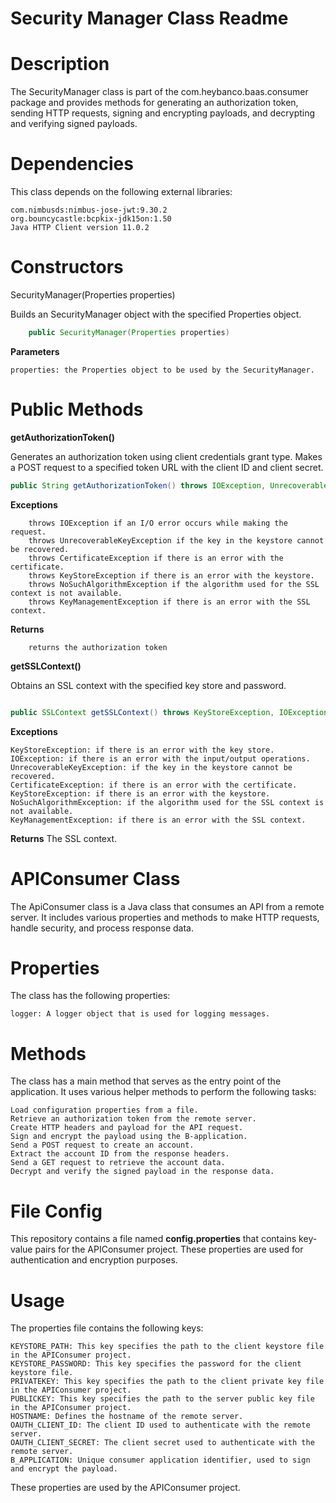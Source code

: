 # Security Manager Class Readme

# Description
The SecurityManager class is part of the com.heybanco.baas.consumer package and provides methods for generating an authorization token, sending HTTP requests, signing and encrypting payloads, and decrypting and verifying signed payloads.

# Dependencies

This class depends on the following external libraries:

    com.nimbusds:nimbus-jose-jwt:9.30.2
    org.bouncycastle:bcpkix-jdk15on:1.50
    Java HTTP Client version 11.0.2

# Constructors

SecurityManager(Properties properties)

Builds an SecurityManager object with the specified Properties object.
```java
	public SecurityManager(Properties properties)

```
**Parameters**

    properties: the Properties object to be used by the SecurityManager.

# Public Methods

**getAuthorizationToken()**

Generates an authorization token using client credentials grant type. Makes a POST request to a specified token URL with the client ID and client secret.
```java
public String getAuthorizationToken() throws IOException, UnrecoverableKeyException, CertificateException, KeyStoreException, NoSuchAlgorithmException, KeyManagementException, URISyntaxException, InterruptedException
```
        
**Exceptions**

        throws IOException if an I/O error occurs while making the request.
        throws UnrecoverableKeyException if the key in the keystore cannot be recovered.
        throws CertificateException if there is an error with the certificate.
        throws KeyStoreException if there is an error with the keystore.
        throws NoSuchAlgorithmException if the algorithm used for the SSL context is not available.
        throws KeyManagementException if there is an error with the SSL context.
**Returns**
        
        returns the authorization token

**getSSLContext()**

Obtains an SSL context with the specified key store and password.
```java

public SSLContext getSSLContext() throws KeyStoreException, IOException, CertificateException, NoSuchAlgorithmException, UnrecoverableKeyException, KeyManagementException
```

**Exceptions**

    KeyStoreException: if there is an error with the key store.
    IOException: if there is an error with the input/output operations.
    UnrecoverableKeyException: if the key in the keystore cannot be recovered.
    CertificateException: if there is an error with the certificate.
    KeyStoreException: if there is an error with the keystore.
    NoSuchAlgorithmException: if the algorithm used for the SSL context is not available.
    KeyManagementException: if there is an error with the SSL context.

**Returns**
The SSL context.

# APIConsumer Class

The ApiConsumer class is a Java class that consumes an API from a remote server. It includes various properties and methods to make HTTP requests, handle security, and process response data.

# Properties

The class has the following properties:

    logger: A logger object that is used for logging messages.
  
 # Methods

The class has a main method that serves as the entry point of the application. It uses various helper methods to perform the following tasks:

    Load configuration properties from a file.
    Retrieve an authorization token from the remote server.
    Create HTTP headers and payload for the API request.
    Sign and encrypt the payload using the B-application.
    Send a POST request to create an account.
    Extract the account ID from the response headers.
    Send a GET request to retrieve the account data.
    Decrypt and verify the signed payload in the response data.

# File Config
This repository contains a file named **config.properties** that contains key-value pairs for the APIConsumer project. These properties are used for authentication and encryption purposes.

# Usage

The properties file contains the following keys:

    KEYSTORE_PATH: This key specifies the path to the client keystore file in the APIConsumer project. 
    KEYSTORE_PASSWORD: This key specifies the password for the client keystore file. 
    PRIVATEKEY: This key specifies the path to the client private key file in the APIConsumer project. 
    PUBLICKEY: This key specifies the path to the server public key file in the APIConsumer project. 
    HOSTNAME: Defines the hostname of the remote server.
    OAUTH_CLIENT_ID: The client ID used to authenticate with the remote server.
    OAUTH_CLIENT_SECRET: The client secret used to authenticate with the remote server.
    B_APPLICATION: Unique consumer application identifier, used to sign and encrypt the payload.

    
These properties are used by the APIConsumer project.